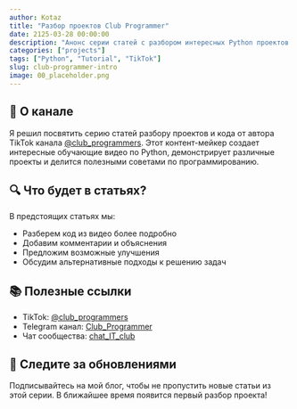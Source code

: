 ```yaml
---
author: Kotaz
title: "Разбор проектов Club Programmer"
date: 2125-03-28 00:00:00
description: "Анонс серии статей с разбором интересных Python проектов от автора Club Programmer"
categories: ["projects"]
tags: ["Python", "Tutorial", "TikTok"]
slug: club-programmer-intro
image: 00_placeholder.png
---
```


## 📱 О канале

Я решил посвятить серию статей разбору проектов и кода от автора TikTok канала [@club_programmers](https://tiktok.com/@club_programmers). Этот контент-мейкер создает интересные обучающие видео по Python, демонстрирует различные проекты и делится полезными советами по программированию.

## 🔍 Что будет в статьях?

В предстоящих статьях мы:

- Разберем код из видео более подробно
- Добавим комментарии и объяснения
- Предложим возможные улучшения
- Обсудим альтернативные подходы к решению задач

## 📚 Полезные ссылки

- TikTok: [@club_programmers](https://tiktok.com/@club_programmers)
- Telegram канал: [Club_Programmer](https://t.me/Club_Programmer)
- Чат сообщества: [chat_IT_club](https://t.me/chat_IT_club)

## 🎯 Следите за обновлениями

Подписывайтесь на мой блог, чтобы не пропустить новые статьи из этой серии. В ближайшее время появится первый разбор проекта!
